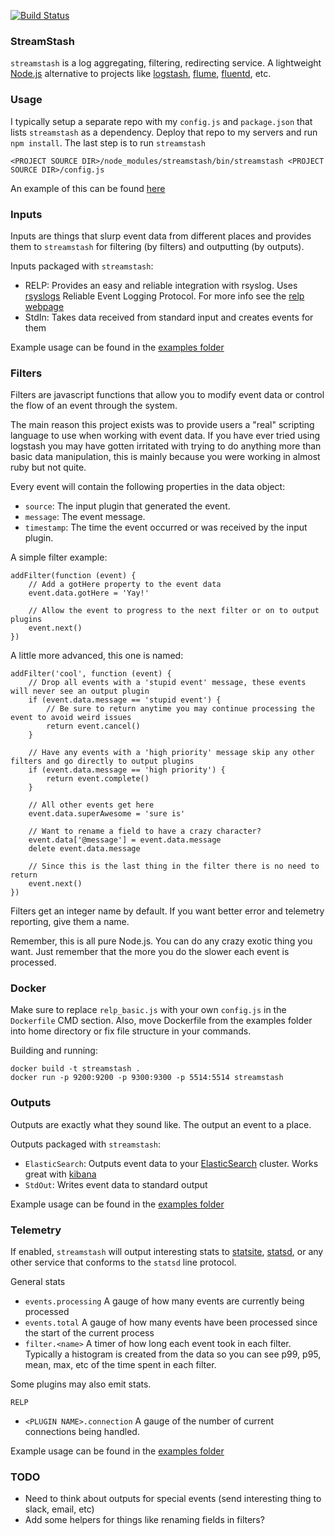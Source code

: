 [![Build Status](https://travis-ci.org/nbrownus/streamstash.png?branch=master)](https://travis-ci.org/nbrownus/streamstash)

### StreamStash

`streamstash` is a log aggregating, filtering, redirecting service. A lightweight [Node.js](http://nodejs.org/)
alternative to projects like [logstash](http://logstash.net/), [flume](http://flume.apache.org/),
[fluentd](http://fluentd.org/), etc.

### Usage

I typically setup a separate repo with my `config.js` and `package.json` that lists `streamstash` as a
dependency. Deploy that repo to my servers and run `npm install`. The last step is to run `streamstash`

    <PROJECT SOURCE DIR>/node_modules/streamstash/bin/streamstash <PROJECT SOURCE DIR>/config.js

An example of this can be found [here](examples/project)

### Inputs

Inputs are things that slurp event data from different places and provides them to `streamstash` for filtering
(by filters) and outputting (by outputs).

Inputs packaged with `streamstash`:

- RELP: Provides an easy and reliable integration with rsyslog. Uses [rsyslogs](http://www.rsyslog.com/) Reliable Event
    Logging Protocol. For more info see the [relp webpage](http://www.rsyslog.com/doc/relp.html)
- StdIn: Takes data received from standard input and creates events for them

Example usage can be found in the [examples folder](examples)

### Filters

Filters are javascript functions that allow you to modify event data or control the flow of an event through the system.

The main reason this project exists was to provide users a "real" scripting language to use when working with event
data. If you have ever tried using logstash you may have gotten irritated with trying to do anything more than basic
data manipulation, this is mainly because you were working in almost ruby but not quite.

Every event will contain the following properties in the data object:

- `source`: The input plugin that generated the event.
- `message`: The event message.
- `timestamp`: The time the event occurred or was received by the input plugin.

A simple filter example:

    addFilter(function (event) {
        // Add a gotHere property to the event data
        event.data.gotHere = 'Yay!'

        // Allow the event to progress to the next filter or on to output plugins
        event.next()
    })

A little more advanced, this one is named:

    addFilter('cool', function (event) {
        // Drop all events with a 'stupid event' message, these events will never see an output plugin
        if (event.data.message == 'stupid event') {
            // Be sure to return anytime you may continue processing the event to avoid weird issues
            return event.cancel()
        }

        // Have any events with a 'high priority' message skip any other filters and go directly to output plugins
        if (event.data.message == 'high priority') {
            return event.complete()
        }

        // All other events get here
        event.data.superAwesome = 'sure is'

        // Want to rename a field to have a crazy character?
        event.data['@message'] = event.data.message
        delete event.data.message

        // Since this is the last thing in the filter there is no need to return
        event.next()
    })

Filters get an integer name by default. If you want better error and telemetry reporting, give them a name.

Remember, this is all pure Node.js. You can do any crazy exotic thing you want. Just remember that the more you do the
slower each event is processed.

### Docker

Make sure to replace `relp_basic.js` with your own `config.js` in the `Dockerfile` CMD section.
Also, move Dockerfile from the examples folder into home directory or fix file structure in your commands.

Building and running:

```
docker build -t streamstash .
docker run -p 9200:9200 -p 9300:9300 -p 5514:5514 streamstash
```

### Outputs

Outputs are exactly what they sound like. The output an event to a place.

Outputs packaged with `streamstash`:

- `ElasticSearch`: Outputs event data to your [ElasticSearch](http://www.elasticsearch.org/overview) cluster.
    Works great with [kibana](http://www.elasticsearch.org/overview/kibana/)
- `StdOut`: Writes event data to standard output

Example usage can be found in the [examples folder](examples)

### Telemetry

If enabled, `streamstash` will output interesting stats to [statsite](https://github.com/armon/statsite),
[statsd](https://github.com/etsy/statsd), or any other service that conforms to the `statsd` line protocol.

General stats

- `events.processing` A gauge of how many events are currently being processed 
- `events.total` A gauge of how many events have been processed since the start of the current process
- `filter.<name>` A timer of how long each event took in each filter. Typically a histogram is created from the
    data so you can see p99, p95, mean, max, etc of the time spent in each filter.

Some plugins may also emit stats.

`RELP`

- `<PLUGIN NAME>.connection` A gauge of the number of current connections being handled.

Example usage can be found in the [examples folder](examples)

### TODO

- Need to think about outputs for special events (send interesting thing to slack, email, etc)
- Add some helpers for things like renaming fields in filters?

